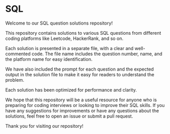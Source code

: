 # SQL

Welcome to our SQL question solutions repository!

This repository contains solutions to various SQL questions from different coding platforms like Leetcode, HackerRank, and so on.

Each solution is presented in a separate file, with a clear and well-commented code. The file name includes the question number, name, and the platform name for easy identification.

We have also included the prompt for each question and the expected output in the solution file to make it easy for readers to understand the problem.

Each solution has been optimized for performance and clarity.

We hope that this repository will be a useful resource for anyone who is preparing for coding interviews or looking to improve their SQL skills. If you have any suggestions for improvements or have any questions about the solutions, feel free to open an issue or submit a pull request.

Thank you for visiting our repository!
